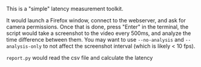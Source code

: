 This is a "simple" latency measurement toolkit.

It would launch a Firefox window, connect to the webserver, and ask for camera permissions.
Once that is done, press "Enter" in the terminal, the script would take a screenshot to the video every 500ms, and analyze the time difference between them.
You may want to use `--no-analysis` and  `--analysis-only` to not affect the screenshot interval (which is likely < 10 fps).

`report.py` would read the csv file and calculate the latency


